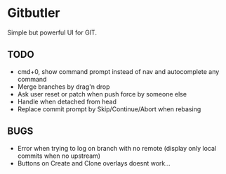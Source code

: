 Gitbutler
=========

Simple but powerful UI for GIT.

TODO
----

- cmd+0, show command prompt instead of nav and autocomplete any command
- Merge branches by drag'n drop
- Ask user reset or patch when push force by someone else
- Handle when detached from head
- Replace commit prompt by Skip/Continue/Abort when rebasing

BUGS
----

- Error when trying to log on branch with no remote (display only local commits when no upstream)
- Buttons on Create and Clone overlays doesnt work...